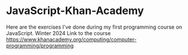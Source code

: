 # JavaScript-Khan-Academy
Here are the exercises I've done during my first programming course on JavaScript. Winter 2024
Link to the course https://www.khanacademy.org/computing/computer-programming/programming

